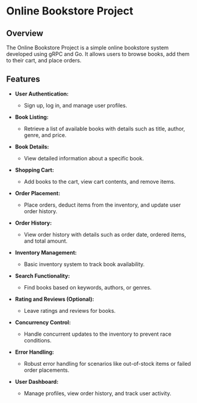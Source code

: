 # Online Bookstore Project

## Overview

The Online Bookstore Project is a simple online bookstore system developed using gRPC and Go. It allows users to browse books, add them to their cart, and place orders.

## Features

- **User Authentication:**
  - Sign up, log in, and manage user profiles.

- **Book Listing:**
  - Retrieve a list of available books with details such as title, author, genre, and price.

- **Book Details:**
  - View detailed information about a specific book.

- **Shopping Cart:**
  - Add books to the cart, view cart contents, and remove items.

- **Order Placement:**
  - Place orders, deduct items from the inventory, and update user order history.

- **Order History:**
  - View order history with details such as order date, ordered items, and total amount.

- **Inventory Management:**
  - Basic inventory system to track book availability.

- **Search Functionality:**
  - Find books based on keywords, authors, or genres.

- **Rating and Reviews (Optional):**
  - Leave ratings and reviews for books.

- **Concurrency Control:**
  - Handle concurrent updates to the inventory to prevent race conditions.

- **Error Handling:**
  - Robust error handling for scenarios like out-of-stock items or failed order placements.

- **User Dashboard:**
  - Manage profiles, view order history, and track user activity.
